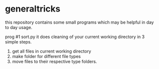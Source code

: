 # generaltricks
this repository contains some small programs which may be helpful in day to day usage.

prog #1
sort.py
it does cleaning of your current working directory in 3 simple steps.
1. get all files in current working directory
2. make folder for different file types
3. move files to their respective type folders.
